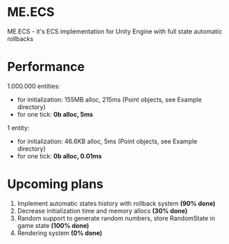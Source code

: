 # ME.ECS
ME.ECS - it's ECS implementation for Unity Engine with full state automatic rollbacks

# Performance
1.000.000 entities:
- for initialization: 155MB alloc, 215ms (Point objects, see Example directory)
- for one tick: <b>0b alloc, 5ms</b>

1 entity:
- for initialization: 46.6KB alloc, 5ms (Point objects, see Example directory)
- for one tick: <b>0b alloc, 0.01ms</b>

# Upcoming plans
1. Implement automatic states history with rollback system <b>(90% done)</b>
2. Decrease initialization time and memory allocs <b>(30% done)</b>
3. Random support to generate random numbers, store RandomState in game state <b>(100% done)</b>
4. Rendering system <b>(0% done)</b>
